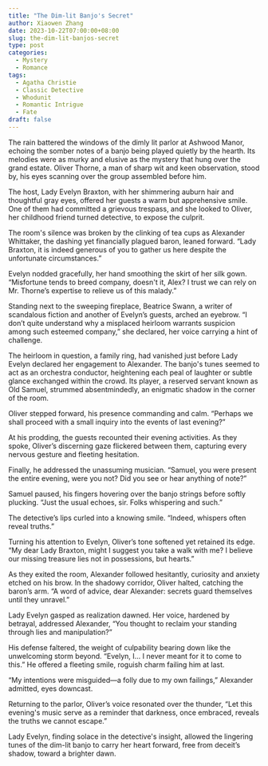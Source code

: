 ```yaml
---
title: "The Dim-lit Banjo's Secret"
author: Xiaowen Zhang
date: 2023-10-22T07:00:00+08:00
slug: the-dim-lit-banjos-secret
type: post
categories:
  - Mystery
  - Romance
tags:
  - Agatha Christie
  - Classic Detective
  - Whodunit
  - Romantic Intrigue
  - Fate
draft: false
---
```


The rain battered the windows of the dimly lit parlor at Ashwood Manor, echoing the somber notes of a banjo being played quietly by the hearth. Its melodies were as murky and elusive as the mystery that hung over the grand estate. Oliver Thorne, a man of sharp wit and keen observation, stood by, his eyes scanning over the group assembled before him.

The host, Lady Evelyn Braxton, with her shimmering auburn hair and thoughtful gray eyes, offered her guests a warm but apprehensive smile. One of them had committed a grievous trespass, and she looked to Oliver, her childhood friend turned detective, to expose the culprit.

The room's silence was broken by the clinking of tea cups as Alexander Whittaker, the dashing yet financially plagued baron, leaned forward. “Lady Braxton, it is indeed generous of you to gather us here despite the unfortunate circumstances.”

Evelyn nodded gracefully, her hand smoothing the skirt of her silk gown. “Misfortune tends to breed company, doesn't it, Alex? I trust we can rely on Mr. Thorne’s expertise to relieve us of this malady.”

Standing next to the sweeping fireplace, Beatrice Swann, a writer of scandalous fiction and another of Evelyn’s guests, arched an eyebrow. “I don’t quite understand why a misplaced heirloom warrants suspicion among such esteemed company,” she declared, her voice carrying a hint of challenge.

The heirloom in question, a family ring, had vanished just before Lady Evelyn declared her engagement to Alexander. The banjo's tunes seemed to act as an orchestra conductor, heightening each peal of laughter or subtle glance exchanged within the crowd. Its player, a reserved servant known as Old Samuel, strummed absentmindedly, an enigmatic shadow in the corner of the room.

Oliver stepped forward, his presence commanding and calm. “Perhaps we shall proceed with a small inquiry into the events of last evening?”

At his prodding, the guests recounted their evening activities. As they spoke, Oliver’s discerning gaze flickered between them, capturing every nervous gesture and fleeting hesitation.

Finally, he addressed the unassuming musician. “Samuel, you were present the entire evening, were you not? Did you see or hear anything of note?”

Samuel paused, his fingers hovering over the banjo strings before softly plucking. “Just the usual echoes, sir. Folks whispering and such.”

The detective’s lips curled into a knowing smile. “Indeed, whispers often reveal truths.”

Turning his attention to Evelyn, Oliver’s tone softened yet retained its edge. “My dear Lady Braxton, might I suggest you take a walk with me? I believe our missing treasure lies not in possessions, but hearts.”

As they exited the room, Alexander followed hesitantly, curiosity and anxiety etched on his brow. In the shadowy corridor, Oliver halted, catching the baron’s arm. “A word of advice, dear Alexander: secrets guard themselves until they unravel.”

Lady Evelyn gasped as realization dawned. Her voice, hardened by betrayal, addressed Alexander, “You thought to reclaim your standing through lies and manipulation?”

His defense faltered, the weight of culpability bearing down like the unwelcoming storm beyond. “Evelyn, I... I never meant for it to come to this.” He offered a fleeting smile, roguish charm failing him at last.

“My intentions were misguided—a folly due to my own failings,” Alexander admitted, eyes downcast.

Returning to the parlor, Oliver’s voice resonated over the thunder, “Let this evening's music serve as a reminder that darkness, once embraced, reveals the truths we cannot escape.”

Lady Evelyn, finding solace in the detective's insight, allowed the lingering tunes of the dim-lit banjo to carry her heart forward, free from deceit’s shadow, toward a brighter dawn.